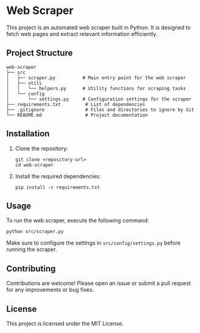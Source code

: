 # Web Scraper

This project is an automated web scraper built in Python. It is designed to fetch web pages and extract relevant information efficiently.

## Project Structure

```
web-scraper
├── src
│   ├── scraper.py          # Main entry point for the web scraper
│   ├── utils
│   │   └── helpers.py      # Utility functions for scraping tasks
│   └── config
│       └── settings.py     # Configuration settings for the scraper
├── requirements.txt         # List of dependencies
├── .gitignore               # Files and directories to ignore by Git
└── README.md                # Project documentation
```

## Installation

1. Clone the repository:
   ```
   git clone <repository-url>
   cd web-scraper
   ```

2. Install the required dependencies:
   ```
   pip install -r requirements.txt
   ```

## Usage

To run the web scraper, execute the following command:
```
python src/scraper.py
```

Make sure to configure the settings in `src/config/settings.py` before running the scraper.

## Contributing

Contributions are welcome! Please open an issue or submit a pull request for any improvements or bug fixes.

## License

This project is licensed under the MIT License.